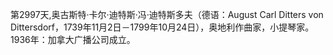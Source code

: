 第2997天,奥古斯特·卡尔·迪特斯·冯·迪特斯多夫（德语：August Carl Ditters von Dittersdorf，1739年11月2日－1799年10月24日），奥地利作曲家，小提琴家。
1936年：加拿大广播公司成立。